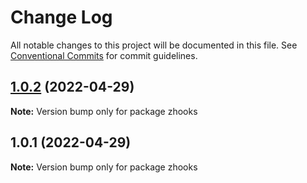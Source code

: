 # Change Log

All notable changes to this project will be documented in this file.
See [Conventional Commits](https://conventionalcommits.org) for commit guidelines.

## [1.0.2](https://github.com/Owen-Leehx/npm-test/compare/zhooks@1.0.1...zhooks@1.0.2) (2022-04-29)

**Note:** Version bump only for package zhooks





## 1.0.1 (2022-04-29)

**Note:** Version bump only for package zhooks
